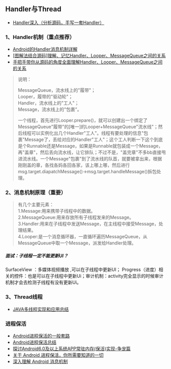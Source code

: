 ## Handler与Thread
- [Handler深入（分析源码，手写一套Handler）](https://www.jianshu.com/p/91aa90886347)


### 1、Handler机制（重点推荐）
- [Android的Handler消息机制详解](http://www.jianshu.com/p/c21a15aec3b1)
- [[图解法结合源码]理解、记忆Handler、Looper、MessageQueue之间的关系](http://blog.csdn.net/Shenpibaipao/article/details/70214927)
- [手把手带你从源码的角度全面理解Handler、Looper、MessageQueue之间的关系](http://blog.csdn.net/yang_song_song/article/details/76212532)

> 说明：
>
> MessageQueue，流水线上的"履带"；  
Looper，履带的"驱动轮"；  
Handler，流水线上的"工人"；  
Message，流水线上的"包裹"。  
>
> 一个线程，首先进行Looper.prepare()，就可以创建出一个绑定了MessageQueue"履带"的[唯一]的Looper+MessageQueue"流水线"；然后线程可以实例化出几个Handler"工人"。线程有要处理的信息"包裹"Message了，丢给对应的Handler"工人"；这个工人判断一下这个到底是个Runnable还是Message，如果是Runnable就包装成一个Message，再"盖章"，然后丢向流水线，让它排队；不过不是，"盖完章"不多bb直接甩进流水线。一个Message"包裹"到了流水线的队首，就要被拿出来，根据刚刚盖的章，各找各妈各回各家，该上哪上哪，然后进行msg.target.diapatchMessage()->msg.target.handleMessage()拆包处理。


### 2、消息机制原理（重要）
> 有几个主要元素：  
1.Message:用来携带子线程中的数据。  
2.MessageQueue:用来存放所有子线程发来的Message。  
3.Handler:用来在子线程中发送Message，在主线程中接受Message，处理结果。  
4.Looper:是一个消息循环器，一直循环遍历MessageQueue，从MessageQueue中取一个Message，派发给Handler处理。  

##### 面试：子线程一定不能更新UI？ 
SurfaceView ：多媒体视频播放 ,可以在子线程中更新UI； Progress（进度）相关的控件：也是可以在子线程中更新Ui；审计机制：activity完全显示的时候审计机制才会去检测子线程有没有更新Ui。


### 3、Thread线程
- [JAVA多线程实现和应用总结](http://www.cnblogs.com/yezhenhan/archive/2010/01/09/2317636.html)


### 进程保活
- [Android进程保活的一般套路](https://blog.csdn.net/u013263323/article/details/56285475)
- [Android进程保活总结](https://blog.csdn.net/superxlcr/article/details/70244803?ref=myread)
- [探讨Android6.0及以上系统APP常驻内存(保活)实现-争宠篇](https://blog.csdn.net/AndrExpert/article/details/75045678)
- [关于 Android 进程保活，你所需要知道的一切](https://www.jianshu.com/p/63aafe3c12af)
- [深入理解 Android 消息机制](https://www.ctolib.com/topics-131372.html)

